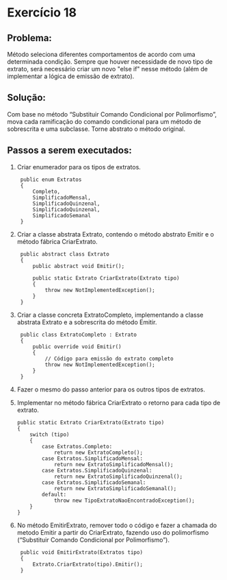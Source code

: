 # **Exercício 18**
## Problema:
Método seleciona diferentes comportamentos de acordo com uma determinada condição. Sempre que houver necessidade de novo tipo de extrato, será necessário criar um novo "else if" nesse método (além de implementar a lógica de emissão de extrato).

## Solução:
Com base no método “Substituir Comando Condicional por Polimorfismo”, mova cada ramificação do comando condicional para um método de sobrescrita e uma subclasse. Torne abstrato o método original.

## Passos a serem executados:
1) Criar enumerador para os tipos de extratos.

        public enum Extratos
        {
	        Completo,
	        SimplificadoMensal,
	        SimplificadoQuinzenal,
	        SimplificadoQuinzenal,
	        SimplificadoSemanal
        }

2) Criar a classe abstrata Extrato, contendo o método abstrato Emitir e o método fábrica CriarExtrato.

        public abstract class Extrato
        {
	        public abstract void Emitir();

            public static Extrato CriarExtrato(Extrato tipo)
	        {
		        throw new NotImplementedException();
	        }
        }

3) Criar a classe concreta ExtratoCompleto, implementando a classe abstrata Extrato e a sobrescrita do método Emitir.

        public class ExtratoCompleto : Extrato
        {
	        public override void Emitir()
	        {
		        // Código para emissão do extrato completo
		        throw new NotImplementedException();
	        }
        }

4) Fazer o mesmo do passo anterior para os outros tipos de extratos.

5)  Implementar no método fábrica CriarExtrato o retorno para cada tipo de extrato.

        public static Extrato CriarExtrato(Extrato tipo)
        {
	        switch (tipo)
	        {
		        case Extratos.Completo:
			        return new ExtratoCompleto();
		        case Extratos.SimplificadoMensal:
			        return new ExtratoSimplificadoMensal();
		        case Extratos.SimplificadoQuinzenal:
			        return new ExtratoSimplificadoQuinzenal();
		        case Extratos.SimplificadoSemanal:
			        return new ExtratoSimplificadoSemanal();
		        default:
			        throw new TipoExtratoNaoEncontradoException();
	        }
        }

6) No método EmitirExtrato, remover todo o código e fazer a chamada do metodo Emitir a partir do CriarExtrato, fazendo uso do polimorfismo (“Substituir Comando Condicional por Polimorfismo”).

        public void EmitirExtrato(Extratos tipo)
        {
	        Extrato.CriarExtrato(tipo).Emitir();
        }

